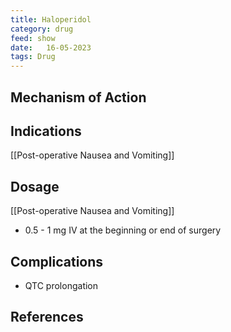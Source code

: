 ```yaml
---
title: Haloperidol
category: drug
feed: show
date:   16-05-2023
tags: Drug 
---
```



## Mechanism of Action

## Indications
[[Post-operative Nausea and Vomiting]]
## Dosage
[[Post-operative Nausea and Vomiting]]
- 0.5 - 1 mg IV at the beginning or end of surgery
## Complications
- QTC prolongation

## References
[^1]: [[@ganFourthConsensusGuidelines2020 | Tong J. Gan, Kumar G. Belani, Sergio Bergese, Frances Chung, Pierre Diemunsch, Ashraf S. Habib, Zhaosheng Jin, Anthony L. Kovac, Tricia A. Meyer, Richard D. Urman, Christian C. Apfel, Sabry Ayad, Linda Beagley, Keith Candiotti, Marina Englesakis, Traci L. Hedrick, Peter Kranke, Samuel Lee, Daniel Lipman, Harold S. Minkowitz, John Morton, Beverly K. Philip, Fourth Consensus Guidelines for the Management of Postoperative Nausea and Vomiting, 2020]]
[^2]:
[^3]:
[^4]: